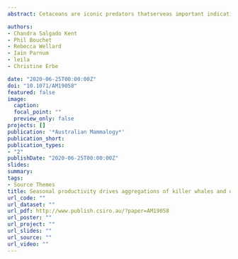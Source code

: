 ```yaml
---
abstract: Cetaceans are iconic predators thatserveas important indicatiors of marine ecosystem health.

authors:
- Chandra Salgado Kent
- Phil Bouchet
- Rebecca Wellard
- Iain Parnum
- leila 
- Christine Erbe

date: "2020-06-25T00:00:00Z"
doi: "10.1071/AM19058"
featured: false
image:
  caption: 
  focal_point: ""
  preview_only: false
projects: []
publication: '*Australian Mammalogy*'
publication_short: 
publication_types:
- "2"
publishDate: "2020-06-25T00:00:00Z"
slides: 
summary: 
tags:
- Source Themes
title: Seasonal productivity drives aggregations of killer whales and other cetaceans over submarine canyons of the Bremer Sub-Basin, south-western Australia
url_code: ""
url_dataset: ""
url_pdf: http://www.publish.csiro.au/?paper=AM19058
url_poster: ""
url_project: ""
url_slides: ""
url_source: ""
url_video: ""
---
```

